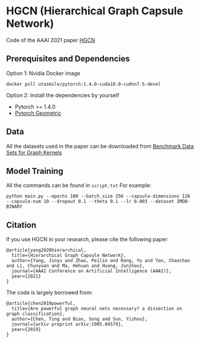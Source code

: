 # HGCN (Hierarchical Graph Capsule Network)
Code of the AAAI 2021 paper [HGCN](https://arxiv.org/abs/2012.08734) 

## Prerequisites and Dependencies
Option 1: Nvidia Docker image
```
docker pull utasmile/pytorch:1.4.0-cuda10.0-cudnn7.5-devel
```
Option 2: Install the dependencies by yourself
* Pytorch >= 1.4.0
* [Pytorch Geometric](https://pytorch-geometric.readthedocs.io/en/latest/notes/installation.html)

## Data
All the datasets used in the paper can be downloaded from [Benchmark Data Sets for Graph Kernels](https://ls11-www.cs.tu-dortmund.de/staff/morris/graphkerneldatasets)

## Model Training
All the commands can be found in ```script.txt```
For example:
```
python main.py --epochs 100 --batch_size 256 --capsule-dimensions 128 --capsule-num 10 --dropout 0.1 --theta 0.1 --lr 0.003 --dataset IMDB-BINARY
```

## Citation
If you use HGCN in your research, please cite the following paper:
```
@article{yang2020hierarchical,
  title={Hierarchical Graph Capsule Network},
  author={Yang, Jinyu and Zhao, Peilin and Rong, Yu and Yan, Chaochao and Li, Chunyuan and Ma, Hehuan and Huang, Junzhou},
  journal={AAAI Conference on Artificial Intelligence (AAAI)},
  year={2021}
}
```
The code is largely borrowed from:
```
@article{chen2019powerful,
  title={Are powerful graph neural nets necessary? a dissection on graph classification},
  author={Chen, Ting and Bian, Song and Sun, Yizhou},
  journal={arXiv preprint arXiv:1905.04579},
  year={2019}
}
```
